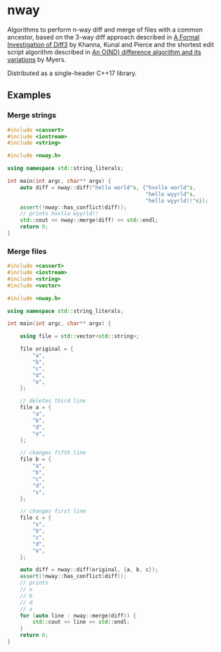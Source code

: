 # nway 

Algorithms to perform n-way diff and merge of files with a common
ancestor, based on the 3-way diff approach described in [A Formal
Investigation of
Diff3](http://www.cis.upenn.edu/~bcpierce/papers/diff3-short.pdf)
by Khanna, Kunal and Pierce and the shortest edit script
algorithm described in [An O(ND) difference algorithm and its
variations](http://www.xmailserver.org/diff2.pdf) by Myers.

Distributed as a single-header C++17 library.

## Examples

### Merge strings

```c++
#include <cassert>
#include <iostream>
#include <string>

#include <nway.h>

using namespace std::string_literals;

int main(int argc, char** argv) {
    auto diff = nway::diff("hello world"s, {"hxxllo world"s,
                                            "hello wyyrld"s,
                                            "hello wyyrld!!"s});
    assert(!nway::has_conflict(diff));
    // prints hxxllo wyyrld!!
    std::cout << nway::merge(diff) << std::endl;
    return 0;
}
```

### Merge files

```c++
#include <cassert>
#include <iostream>
#include <string>
#include <vector>

#include <nway.h>

using namespace std::string_literals;

int main(int argc, char** argv) {

    using file = std::vector<std::string>;

    file original = {
        "a",
        "b",
        "c",
        "d",
        "e",
    };

    // deletes third line
    file a = {
        "a",
        "b",
        "d",
        "e",
    };

    // changes fifth line
    file b = {
        "a",
        "b",
        "c",
        "d",
        "x",
    };

    // changes first line
    file c = {
        "x",
        "b",
        "c",
        "d",
        "e",
    };

    auto diff = nway::diff(original, {a, b, c});
    assert(!nway::has_conflict(diff));
    // prints
    // x
    // b
    // d
    // x
    for (auto line : nway::merge(diff)) {
        std::cout << line << std::endl;
    }
    return 0;
}
```
